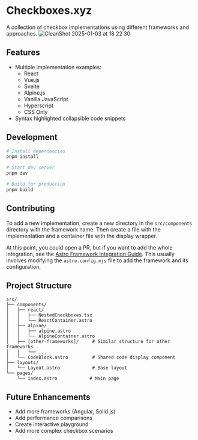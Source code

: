 # Checkboxes.xyz

A collection of checkbox implementations using different frameworks and approaches.
![CleanShot 2025-01-03 at 18 22 30](https://github.com/user-attachments/assets/f8f45f40-1ab6-4533-9347-80e4fb6ed11d)


## Features

- Multiple implementation examples:
  - React
  - Vue.js
  - Svelte
  - Alpine.js
  - Vanilla JavaScript
  - Hyperscript
  - CSS Only
- Syntax highlighted collapsible code snippets

## Development

```bash
# Install dependencies
pnpm install

# Start dev server
pnpm dev

# Build for production
pnpm build
```

## Contributing

To add a new implementation, create a new directory in the `src/components` directory with the framework name. Then create a file with the implementation and a container file with the display wrapper.

At this point, you could open a PR, but if you want to add the whole integration, see the [Astro Framework Integration Guide](https://docs.astro.build/en/guides/integrations/). This usually involves modifying the `astro.config.mjs` file to add the framework and its configuration.

## Project Structure

```
src/
├── components/
│   ├── react/
│   │   ├── NestedCheckboxes.tsx
│   │   └── ReactContainer.astro
│   ├── alpine/
│   │   ├── alpine.astro
│   │   └── AlpineContainer.astro
│   ├── [other-frameworks]/     # Similar structure for other frameworks
│   │   └── ...
│   └── CodeBlock.astro         # Shared code display component
├── layouts/
│   └── Layout.astro            # Base layout
└── pages/
    └── index.astro            # Main page
```

## Future Enhancements
- Add more frameworks (Angular, Solid.js)
- Add performance comparisons
- Create interactive playground
- Add more complex checkbox scenarios
